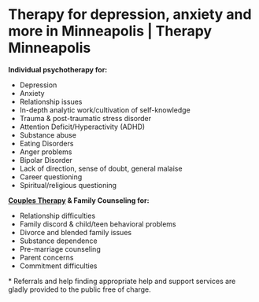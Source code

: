 # Therapy for depression, anxiety and more in Minneapolis | Therapy Minneapolis

**Individual psychotherapy for:**

  * Depression
  * Anxiety
  * Relationship issues
  * In-depth analytic work/cultivation of self-knowledge
  * Trauma & post-traumatic stress disorder
  * Attention Deficit/Hyperactivity (ADHD)
  * Substance abuse
  * Eating Disorders
  * Anger problems
  * Bipolar Disorder
  * Lack of direction, sense of doubt, general malaise
  * Career questioning
  * Spiritual/religious questioning

 

**[Couples Therapy](http://www.integral-therapy.com/couplestherapy.html) & Family Counseling for:**

  * Relationship difficulties
  * Family discord & child/teen behavioral problems
  * Divorce and blended family issues
  * Substance dependence
  * Pre-marriage counseling
  * Parent concerns
  * Commitment difficulties


\* Referrals and help finding appropriate help and support services are gladly provided to the public free of charge.
